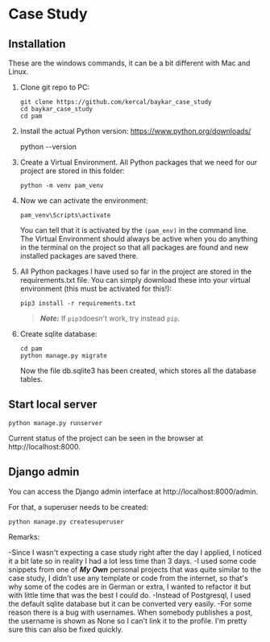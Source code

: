 # Case Study

## Installation

These are the windows commands, it can be a bit different with Mac and Linux.

1. Clone git repo to PC:
    ```
    git clone https://github.com/kercal/baykar_case_study
    cd baykar_case_study
    cd pam
    ```
2. Install the actual Python version: https://www.python.org/downloads/


    python --version

    

4. Create a Virtual Environment. All Python packages that we need for our project are stored in this folder:
    ```
    python -m venv pam_venv
    ```

5. Now we can activate the environment:
    ```
    pam_venv\Scripts\activate
    ```

    You can tell that it is activated by the ```(pam_env)``` in the command line. The Virtual Environment should always be active when you do anything in the terminal on the project so that all packages are found and new installed packages are saved there.

6. All Python packages I have used so far in the project are stored in the requirements.txt file. You can simply download these into your     virtual environment (this must be activated for this!):
    ```
    pip3 install -r requirements.txt
    ```

    > **_Note:_**  If ```pip3```doesn't work, try instead ```pip```.

7. Create sqlite database:
    ```
    cd pam
    python manage.py migrate
    ```
    Now the file db.sqlite3 has been created, which stores all the database tables.

## Start local server
```
python manage.py runserver
```

Current status of the project can be seen in the browser at http://localhost:8000.


## Django admin

You can access the Django admin interface at http://localhost:8000/admin.

For that, a superuser needs to be created:
```
python manage.py createsuperuser
```

Remarks:

-Since I wasn't expecting a case study right after the day I applied, I noticed it a bit late so in reality I had a lot less time than 3 days.
-I used some code snippets from one of **_My Own_** personal projects that was quite similar to the case study, I didn't use any template or code from the internet, so that's why some of the codes are in German or extra, I wanted to refactor it but with little time that was the best I could do.
-Instead of Postgresql, I used the default sqlite database but it can be converted very easily.
-For some reason there is a bug with usernames. When somebody publishes a post, the username is shown as None so I can't link it to the profile. I'm pretty sure this can also be fixed quickly.
